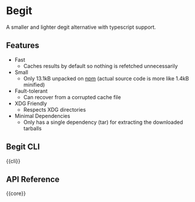 # Begit

A smaller and lighter degit alternative with typescript support.

## Features

- Fast
  - Caches results by default so nothing is refetched unnecessarily
- Small
  - Only 13.1kB unpacked on [npm](https://www.npmjs.com/package/@begit/core?activeTab=readme) (actual source code is more like 1.4kB minified)
- Fault-tolerant
  - Can recover from a corrupted cache file
- XDG Friendly
  - Respects XDG directories
- Minimal Dependencies
  - Only has a single dependency (tar) for extracting the downloaded tarballs

## Begit CLI

{{cli}}

## API Reference

{{core}}
